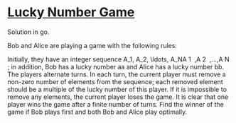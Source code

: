 <!--
SPDX-FileCopyrightText: 2022 Google Inc
SPDX-FileCopyrightText: 2022 Vladimir Rusinov <vrusinov@google.com>

SPDX-License-Identifier: Apache-2.0
-->

# [Lucky Number Game](https://www.codechef.com/submit-v2/HP18)

Solution in go.

Bob and Alice are playing a game with the following rules:

Initially, they have an integer sequence A_1, A_2, \ldots, A_NA
1
​
 ,A
2
​
 ,…,A
N
​
 ; in addition, Bob has a lucky number aa and Alice has a lucky number bb.
The players alternate turns. In each turn, the current player must remove a non-zero number of elements from the sequence; each removed element should be a multiple of the lucky number of this player.
If it is impossible to remove any elements, the current player loses the game.
It is clear that one player wins the game after a finite number of turns. Find the winner of the game if Bob plays first and both Bob and Alice play optimally.